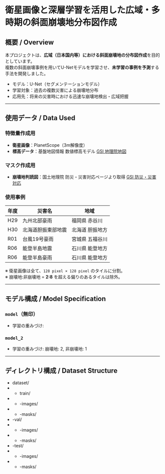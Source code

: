 # 衛星画像と深層学習を活用した広域・多時期の斜面崩壊地分布図作成

## 概要 / Overview

本プロジェクトは、**広域（日本国内等）における斜面崩壊地の分布図作成**を目的としています。  
複数の斜面崩壊事例を用いてU-Netモデルを学習させ、**未学習の事例を予測**する手法を開発しました。

- モデル：U-Net（セグメンテーションモデル）
- 学習対象：過去の複数災害による崩壊地分布
- 応用先：将来の災害時における迅速な崩壊地検出・広域把握

---

## 使用データ / Data Used

### 特徴量作成用
- **衛星画像**：PlanetScope（3m解像度）
- **標高データ**：基盤地図情報 数値標高モデル [GSI 地理院地図](https://service.gsi.go.jp/kiban/)

### マスク作成用
- **崩壊地判読図**：国土地理院 防災・災害対応ページより取得 [GSI 防災・災害対応](https://www.gsi.go.jp/bousai.html)

### 使用事例
| 年度 | 災害名 | 地域 |
|------|--------|------|
| H29  | 九州北部豪雨         | 福岡県 赤谷川 |
| H30  | 北海道胆振東部地震   | 北海道 胆振地方 |
| R01  | 台風19号豪雨         | 宮城県 五福谷川 |
| R06  | 能登半島地震         | 石川県 能登地方 |
| R06  | 能登半島豪雨         | 石川県 能登地方 |

※ 衛星画像は全て、`128 pixel × 128 pixel` のタイルに分割。  
※ 崩壊地:非崩壊地 = **2:8** を超える偏りのあるタイルは除外。

---

## モデル構成 / Model Specification

### `model`（無印）
- 学習の重みづけ: 

### `model_2`
- 学習の重みづけ: 崩壊地: 2, 非崩壊地: 1
  
---

## ディレクトリ構成 / Dataset Structure

- dataset/
- - train/     
- - -images/
- - -masks/             
- -val/               
- - -images/
- - -masks/
- -test/
- - -images/
- - -masks/
